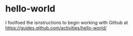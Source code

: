 # hello-world
I foolfoed the isnstructions to begin working with Github at https://guides.github.com/activities/hello-world/
